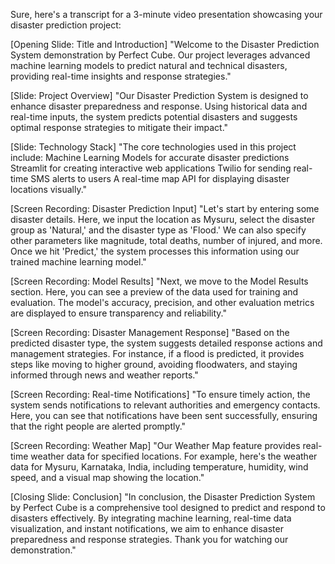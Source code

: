 Sure, here's a transcript for a 3-minute video presentation showcasing your disaster prediction project:

[Opening Slide: Title and Introduction]
"Welcome to the Disaster Prediction System demonstration by Perfect Cube. Our project leverages advanced machine learning models to predict natural and technical disasters, providing real-time insights and response strategies."

[Slide: Project Overview]
"Our Disaster Prediction System is designed to enhance disaster preparedness and response. Using historical data and real-time inputs, the system predicts potential disasters and suggests optimal response strategies to mitigate their impact."

[Slide: Technology Stack]
"The core technologies used in this project include:
Machine Learning Models for accurate disaster predictions
    Streamlit for creating interactive web applications
    Twilio for sending real-time SMS alerts to users
    A real-time map API for displaying disaster locations visually."

[Screen Recording: Disaster Prediction Input]
"Let's start by entering some disaster details. Here, we input the location as Mysuru, select the disaster group as 'Natural,' and the disaster type as 'Flood.' We can also specify other parameters like magnitude, total deaths, number of injured, and more. Once we hit 'Predict,' the system processes this information using our trained machine learning model."

[Screen Recording: Model Results]
"Next, we move to the Model Results section. Here, you can see a preview of the data used for training and evaluation. The model's accuracy, precision, and other evaluation metrics are displayed to ensure transparency and reliability."

[Screen Recording: Disaster Management Response]
"Based on the predicted disaster type, the system suggests detailed response actions and management strategies. For instance, if a flood is predicted, it provides steps like moving to higher ground, avoiding floodwaters, and staying informed through news and weather reports."

[Screen Recording: Real-time Notifications]
"To ensure timely action, the system sends notifications to relevant authorities and emergency contacts. Here, you can see that notifications have been sent successfully, ensuring that the right people are alerted promptly."

[Screen Recording: Weather Map]
"Our Weather Map feature provides real-time weather data for specified locations. For example, here's the weather data for Mysuru, Karnataka, India, including temperature, humidity, wind speed, and a visual map showing the location."

[Closing Slide: Conclusion]
"In conclusion, the Disaster Prediction System by Perfect Cube is a comprehensive tool designed to predict and respond to disasters effectively. By integrating machine learning, real-time data visualization, and instant notifications, we aim to enhance disaster preparedness and response strategies. Thank you for watching our demonstration."
